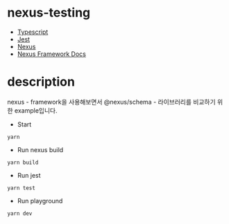# nexus-testing
* [Typescript](https://www.typescriptlang.org/docs/handbook/typescript-tooling-in-5-minutes.html, "typescript")
* [Jest](https://jestjs.io/docs/en/getting-started, "jest")
* [Nexus](https://nexus.js.org, "nexus")
* [Nexus Framework Docs](https://nexusjs.org, "nexus framework")

# description
nexus - framework을 사용해보면서 @nexus/schema - 라이브러리를 비교하기 위한 example입니다. 

* Start 
~~~
yarn 
~~~

* Run nexus build
~~~
yarn build
~~~

* Run jest
~~~
yarn test
~~~

* Run playground 
~~~
yarn dev
~~~
